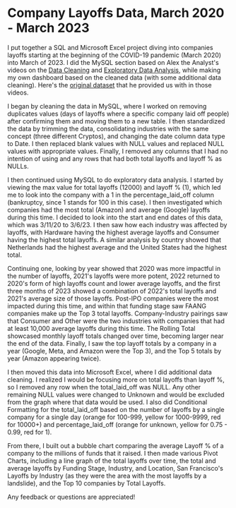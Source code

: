 # Company Layoffs Data, March 2020 - March 2023

I put together a SQL and Microsoft Excel project diving into companies layoffs starting at the beginning of the COVID-19 pandemic (March 2020) into March of 2023. I did the MySQL section based on Alex the Analyst's videos on the [Data Cleaning](https://www.youtube.com/watch?v=4UltKCnnnTA&t=1s&pp=ygUeYWxleCB0aGUgYW5hbHlzdCBteXNxbCBwcm9qZWN0) and [Exploratory Data Analysis](https://www.youtube.com/watch?v=QYd-RtK58VQ&pp=ygUeYWxleCB0aGUgYW5hbHlzdCBteXNxbCBwcm9qZWN0), while making my own dashboard based on the cleaned data (with some additional data cleaning). Here's the [original dataset](https://github.com/AlexTheAnalyst/MySQL-YouTube-Series/blob/main/layoffs.csv) that he provided us with in those videos.

I began by cleaning the data in MySQL, where I worked on removing duplicates values (days of layoffs where a specific company laid off people) after confirming them and moving them to a new table. I then standardized the data by trimming the data, consolidating industries with the same concept (three different Cryptos), and changing the date column data type to Date. I then replaced blank values with NULL values and replaced NULL values with appropriate values. Finally, I removed any columns that I had no intention of using and any rows that had both total layoffs and layoff % as NULLs.

I then continued using MySQL to do exploratory data analysis. I started by viewing the max value for total layoffs (12000) and layoff % (1), which led me to look into the company with a 1 in the percentage_laid_off column (bankruptcy, since 1 stands for 100 in this case). I then investigated which companies had the most total (Amazon) and average (Google) layoffs during this time. I decided to look into the start and end dates of this data, which was 3/11/20 to 3/6/23. I then saw how each industry was affected by layoffs, with Hardware having the highest average layoffs and Consumer having the highest total layoffs. A similar analysis by country showed that Netherlands had the highest average and the United States had the highest total. 

Continuing one, looking by year showed that 2020 was more impactful in the number of layoffs, 2021's layoffs were more potent, 2022 returned to 2020's form of high layoffs count and lower average layoffs, and the first three months of 2023 showed a combination of 2022's total layoffs and 2021's average size of those layoffs. Post-IPO companies were the most impacted during this time, and within that funding stage saw FAANG companies make up the Top 3 total layoffs. Company-Industry pairings saw that Consumer and Other were the two industries with companies that had at least 10,000 average layoffs during this time. The Rolling Total showcased monthly layoff totals changed over time, becoming larger near the end of the data. Finally, I saw the top layoff totals by a company in a year (Google, Meta, and Amazon were the Top 3), and the Top 5 totals by year (Amazon appearing twice).

I then moved this data into Microsoft Excel, where I did additional data cleaning. I realized I would be focusing more on total layoffs than layoff %, so I removed any row when the total_laid_off was NULL. Any other remaining NULL values were changed to Unknown and would be excluded from the graph where that data would be used. I also did Conditional Formatting for the total_laid_off based on the number of layoffs by a single company for a single day (orange for 100-999, yellow for 1000-9999, red for 10000+) and percentage_laid_off (orange for unknown, yellow for 0.75 - 0.99, red for 1). 

From there, I built out a bubble chart comparing the average Layoff % of a company to the millions of funds that it raised. I then made various Pivot Charts, including a line graph of the total layoffs over time, the total and average layoffs by Funding Stage, Industry, and Location, San Francisco's Layoffs by Industry (as they were the area with the most layoffs by a landslide), and the Top 10 companies by Total Layoffs.

Any feedback or questions are appreciated!
